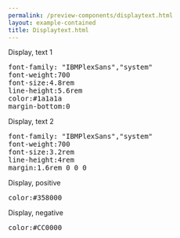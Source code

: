 ```yaml
--- 
permalink: /preview-components/displaytext.html
layout: example-contained 
title: Displaytext.html
---
```

<div class="container">
    <div class="row">
        <div class="col-12 col-md-6">
            <p class="displayheading-1">Display, text 1</p>
        </div>
        <div class="col-12 col-md-6">
            <pre>font-family: "IBMPlexSans","system"<br>font-weight:700<br>font-size:4.8rem<br>line-height:5.6rem<br>color:#1a1a1a<br>margin-bottom:0</pre>
        </div>
    </div>
    <div class="row">
        <div class="col-12 col-md-6">
            <p class="displayheading-2">Display, text 2</p>
        </div>
        <div class="col-12 col-md-6">
            <pre>font-family: "IBMPlexSans","system"<br>font-weight:700<br>font-size:3.2rem<br>line-height:4rem<br>margin:1.6rem 0 0 0</pre>
        </div>
    </div>
    <div class="row">
        <div class="col-12 col-md-6">
            <p class="displayheading-1 text-positive">Display, positive</p>
        </div>
        <div class="col-12 col-md-6">
            <pre>color:#358000</pre>
        </div>
    </div>
    <div class="row">
        <div class="col-12 col-md-6">
            <p class="displayheading-2 text-negative">Display, negative</p>
        </div>
        <div class="col-12 col-md-6">
            <pre>color:#CC0000</pre>
        </div>
    </div>
</div>